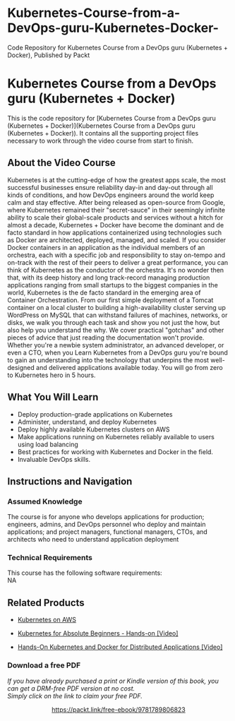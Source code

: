 # Kubernetes-Course-from-a-DevOps-guru-Kubernetes-Docker-
Code Repository for Kubernetes Course from a DevOps guru (Kubernetes + Docker), Published by Packt
# Kubernetes Course from a DevOps guru (Kubernetes + Docker)
This is the code repository for [Kubernetes Course from a DevOps guru (Kubernetes + Docker)](Kubernetes Course from a DevOps guru (Kubernetes + Docker)). It contains all the supporting project files necessary to work through the video course from start to finish.
## About the Video Course
Kubernetes is at the cutting-edge of how the greatest apps scale, the most successful businesses ensure reliability day-in and day-out through all kinds of conditions, and how DevOps engineers around the world keep calm and stay effective. After being released as open-source from Google, where Kubernetes remained their "secret-sauce" in their seemingly infinite ability to scale their global-scale products and services without a hitch for almost a decade, Kubernetes + Docker have become the dominant and de facto standard in how applications containerized using technologies such as Docker are architected, deployed, managed, and scaled. If you consider Docker containers in an application as the individual members of an orchestra, each with a specific job and responsibility to stay on-tempo and on-track with the rest of their peers to deliver a great performance, you can think of Kubernetes as the conductor of the orchestra. It's no wonder then that, with its deep history and long track-record managing production applications ranging from small startups to the biggest companies in the world, Kubernetes is the de facto standard in the emerging area of Container Orchestration. From our first simple deployment of a Tomcat container on a local cluster to building a high-availability cluster serving up WordPress on MySQL that can withstand failures of machines, networks, or disks, we walk you through each task and show you not just the how, but also help you understand the why. We cover practical "gotchas" and other pieces of advice that just reading the documentation won't provide. Whether you're a newbie system administrator, an advanced developer, or even a CTO, when you Learn Kubernetes from a DevOps guru you're bound to gain an understanding into the technology that underpins the most well-designed and delivered applications available today. You will go from zero to Kubernetes hero in 5 hours.
<H2>What You Will Learn</H2>
<DIV class=book-info-will-learn-text>
<UL>
<LI>Deploy production-grade applications on Kubernetes
<LI>Administer, understand, and deploy Kubernetes
<LI>Deploy highly available Kubernetes clusters on AWS
<LI>Make applications running on Kubernetes reliably available to users using load balancing
<LI>Best practices for working with Kubernetes and Docker in the field.
<LI>Invaluable DevOps skills.</LI></UL></DIV>

## Instructions and Navigation
### Assumed Knowledge
The course is for anyone who develops applications for production; engineers, admins, and DevOps personnel who deploy and maintain applications; and project managers, functional managers, CTOs, and architects who need to understand application deployment
### Technical Requirements
This course has the following software requirements:<br/>
NA

## Related Products
* [Kubernetes on AWS](https://www.packtpub.com/application-development/kubernetes-aws)

* [Kubernetes for Absolute Beginners - Hands-on [Video]](https://www.packtpub.com/application-development/kubernetes-absolute-beginners-hands-video)

* [Hands-On Kubernetes and Docker for Distributed Applications [Video]](https://www.packtpub.com/virtualization-and-cloud/hands-kubernetes-and-docker-distributed-applications-video)
### Download a free PDF

 <i>If you have already purchased a print or Kindle version of this book, you can get a DRM-free PDF version at no cost.<br>Simply click on the link to claim your free PDF.</i>
<p align="center"> <a href="https://packt.link/free-ebook/9781789806823">https://packt.link/free-ebook/9781789806823 </a> </p>